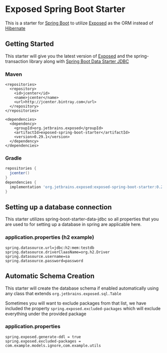 # Exposed Spring Boot Starter

This is a starter for [Spring Boot](https://spring.io/projects/spring-boot) to utilize [Exposed](https://github.com/JetBrains/Exposed) as the ORM instead of [Hibernate](https://hibernate.org/)

## Getting Started
This starter will give you the latest version of [Exposed](https://github.com/JetBrains/Exposed) and the spring-transaction library along with [Spring Boot Data Starter JDBC](https://mvnrepository.com/artifact/org.springframework.boot/spring-boot-starter-data-jdbc)
### Maven
```mxml
<repositories>
  <repository>
    <id>jcenter</id>
    <name>jcenter</name>
    <url>http://jcenter.bintray.com</url>
  </repository>
</repositories>

<dependencies>
  <dependency>
    <groupId>org.jetbrains.exposed</groupId>
    <artifactId>exposed-spring-boot-starter</artifactId>
    <version>0.29.1</version>
  </dependency>
</dependencies>
```
### Gradle
```groovy
repositories {
  jcenter()
}
dependencies {
  implementation 'org.jetbrains.exposed:exposed-spring-boot-starter:0.29.1'
}
```

## Setting up a database connection
This starter utilizes spring-boot-starter-data-jdbc so all properties that you are used to for setting up a database in spring are applicable here.

### application.properties (h2 example)
```properties
spring.datasource.url=jdbc:h2:mem:testdb
spring.datasource.driverClaasName=org.h2.Driver
spring.datasource.username=sa
spring.datasource.password=password
```

## Automatic Schema Creation
This starter will create the database schema if enabled automatically using any class that extends `org.jetbrains.exposed.sql.Table`

Sometimes you will want to exclude packages from that list, we have included the property `spring.exposed.excluded-packages` which will exclude everything under the provided package

### application.properties
```properties
spring.exposed.generate-ddl = true
spring.exposed.excluded-packages = com.example.models.ignore,com.example.utils
```

